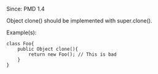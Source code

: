 Since: PMD 1.4

Object clone() should be implemented with super.clone().

Example(s):
```
class Foo{
    public Object clone(){
        return new Foo(); // This is bad
    }
}
```
